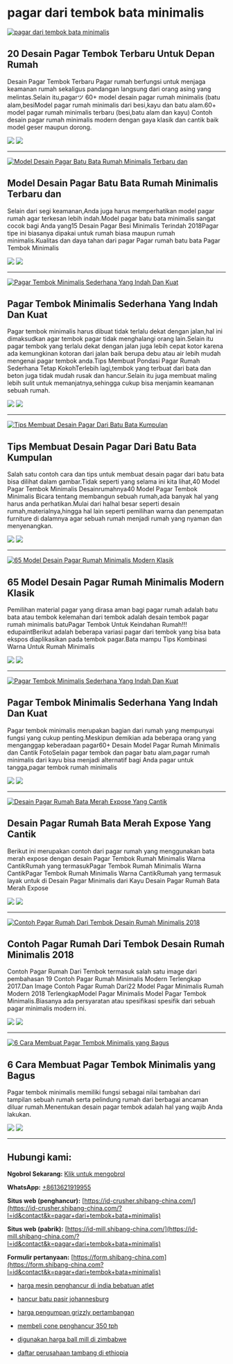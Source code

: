 # pagar dari tembok bata minimalis

<a href="https://swt.shibang-china.com/?l=id&img&k=pagar+dari+tembok+bata+minimalis" target="_blank">![pagar dari tembok bata minimalis](http://static.shibang-china.com/all-800x300/540.jpg)</a>

## 20 Desain Pagar Tembok Terbaru Untuk Depan Rumah
Desain Pagar Tembok Terbaru Pagar rumah berfungsi untuk menjaga keamanan rumah sekaligus pandangan langsung dari orang asing yang melintas.Selain itu,pagarツ 60+ model desain pagar rumah minimalis (batu alam,besiModel pagar rumah minimalis dari besi,kayu dan batu alam.60+ model pagar rumah minimalis terbaru (besi,batu alam dan kayu) Contoh desain pagar rumah minimalis modern dengan gaya klasik dan cantik baik model geser maupun dorong.


<a href="https://whatsapp.shibangsoft.com/WhatsApp.php" target="_blank" title="WhatsApp">![](http://static.shibang-china.com/icon/whatsapp.png)</a> <a href="https://swt.shibang-china.com/?l=id&icon&k=pagar+dari+tembok+bata+minimalis" target="_blank">![](http://static.shibang-china.com/icon/chat-id.png)</a>

---

<a href="https://swt.shibang-china.com/?l=id&img&k=pagar+dari+tembok+bata+minimalis" target="_blank">![Model Desain Pagar Batu Bata Rumah Minimalis Terbaru dan](http://static.shibang-china.com/all-800x300/1414.jpg)</a>

## Model Desain Pagar Batu Bata Rumah Minimalis Terbaru dan
Selain dari segi keamanan,Anda juga harus memperhatikan model pagar rumah agar terkesan lebih indah.Model pagar batu bata minimalis sangat cocok bagi Anda yang15 Desain Pagar Besi Minimalis Terindah 2018Pagar tipe ini biasanya dipakai untuk rumah biasa maupun rumah minimalis.Kualitas dan daya tahan dari pagar Pagar rumah batu bata Pagar Tembok Minimalis


<a href="https://whatsapp.shibangsoft.com/WhatsApp.php" target="_blank" title="WhatsApp">![](http://static.shibang-china.com/icon/whatsapp.png)</a> <a href="https://swt.shibang-china.com/?l=id&icon&k=pagar+dari+tembok+bata+minimalis" target="_blank">![](http://static.shibang-china.com/icon/chat-id.png)</a>

---

<a href="https://swt.shibang-china.com/?l=id&img&k=pagar+dari+tembok+bata+minimalis" target="_blank">![Pagar Tembok Minimalis Sederhana Yang Indah Dan Kuat](http://static.shibang-china.com/all-800x300/736.jpg)</a>

## Pagar Tembok Minimalis Sederhana Yang Indah Dan Kuat
Pagar tembok minimalis harus dibuat tidak terlalu dekat dengan jalan,hal ini dimaksudkan agar tembok pagar tidak menghalangi orang lain.Selain itu pagar tembok yang terlalu dekat dengan jalan juga lebih cepat kotor karena ada kemungkinan kotoran dari jalan baik berupa debu atau air lebih mudah mengenai pagar tembok anda.Tips Membuat Pondasi Pagar Rumah Sederhana Tetap KokohTerlebih lagi,tembok yang terbuat dari bata dan beton juga tidak mudah rusak dan hancur.Selain itu juga membuat maling lebih sulit untuk memanjatnya,sehingga cukup bisa menjamin keamanan sebuah rumah.


<a href="https://whatsapp.shibangsoft.com/WhatsApp.php" target="_blank" title="WhatsApp">![](http://static.shibang-china.com/icon/whatsapp.png)</a> <a href="https://swt.shibang-china.com/?l=id&icon&k=pagar+dari+tembok+bata+minimalis" target="_blank">![](http://static.shibang-china.com/icon/chat-id.png)</a>

---

<a href="https://swt.shibang-china.com/?l=id&img&k=pagar+dari+tembok+bata+minimalis" target="_blank">![Tips Membuat Desain Pagar Dari Batu Bata Kumpulan](http://static.shibang-china.com/all-800x300/34.jpg)</a>

## Tips Membuat Desain Pagar Dari Batu Bata Kumpulan
Salah satu contoh cara dan tips untuk membuat desain pagar dari batu bata bisa dilihat dalam gambar.Tidak seperti yang selama ini kita lihat,40 Model Pagar Tembok Minimalis Desainrumahnya40 Model Pagar Tembok Minimalis Bicara tentang membangun sebuah rumah,ada banyak hal yang harus anda perhatikan.Mulai dari halhal besar seperti desain rumah,materialnya,hingga hal lain seperti pemilihan warna dan penempatan furniture di dalamnya agar sebuah rumah menjadi rumah yang nyaman dan menyenangkan.


<a href="https://whatsapp.shibangsoft.com/WhatsApp.php" target="_blank" title="WhatsApp">![](http://static.shibang-china.com/icon/whatsapp.png)</a> <a href="https://swt.shibang-china.com/?l=id&icon&k=pagar+dari+tembok+bata+minimalis" target="_blank">![](http://static.shibang-china.com/icon/chat-id.png)</a>

---

<a href="https://swt.shibang-china.com/?l=id&img&k=pagar+dari+tembok+bata+minimalis" target="_blank">![65 Model Desain Pagar Rumah Minimalis Modern Klasik](http://static.shibang-china.com/all-800x300/1460.jpg)</a>

## 65 Model Desain Pagar Rumah Minimalis Modern Klasik
Pemilihan material pagar yang dirasa aman bagi pagar rumah adalah batu bata atau tembok kelemahan dari tembok adalah desain tembok pagar rumah minimalis batuPagar Tembok Untuk Keindahan Rumah!!! edupaintBerikut adalah beberapa variasi pagar dari tembok yang bisa bata ekspos diaplikasikan pada tembok pagar.Bata mampu Tips Kombinasi Warna Untuk Rumah Minimalis


<a href="https://whatsapp.shibangsoft.com/WhatsApp.php" target="_blank" title="WhatsApp">![](http://static.shibang-china.com/icon/whatsapp.png)</a> <a href="https://swt.shibang-china.com/?l=id&icon&k=pagar+dari+tembok+bata+minimalis" target="_blank">![](http://static.shibang-china.com/icon/chat-id.png)</a>

---

<a href="https://swt.shibang-china.com/?l=id&img&k=pagar+dari+tembok+bata+minimalis" target="_blank">![Pagar Tembok Minimalis Sederhana Yang Indah Dan Kuat](http://static.shibang-china.com/all-800x300/657.jpg)</a>

## Pagar Tembok Minimalis Sederhana Yang Indah Dan Kuat
Pagar tembok minimalis merupakan bagian dari rumah yang mempunyai fungsi yang cukup penting.Meskipun demikian ada beberapa orang yang menganggap keberadaan pagar60+ Desain Model Pagar Rumah Minimalis dan Cantik FotoSelain pagar tembok dan pagar batu alam,pagar rumah minimalis dari kayu bisa menjadi alternatif bagi Anda pagar untuk tangga,pagar tembok rumah minimalis


<a href="https://whatsapp.shibangsoft.com/WhatsApp.php" target="_blank" title="WhatsApp">![](http://static.shibang-china.com/icon/whatsapp.png)</a> <a href="https://swt.shibang-china.com/?l=id&icon&k=pagar+dari+tembok+bata+minimalis" target="_blank">![](http://static.shibang-china.com/icon/chat-id.png)</a>

---

<a href="https://swt.shibang-china.com/?l=id&img&k=pagar+dari+tembok+bata+minimalis" target="_blank">![Desain Pagar Rumah Bata Merah Expose Yang Cantik](http://static.shibang-china.com/all-800x300/926.jpg)</a>

## Desain Pagar Rumah Bata Merah Expose Yang Cantik
Berikut ini merupakan contoh dari pagar rumah yang menggunakan bata merah expose dengan desain Pagar Tembok Rumah Minimalis Warna CantikRumah yang termasukPagar Tembok Rumah Minimalis Warna CantikPagar Tembok Rumah Minimalis Warna CantikRumah yang termasuk layak untuk di Desain Pagar Minimalis dari Kayu Desain Pagar Rumah Bata Merah Expose


<a href="https://whatsapp.shibangsoft.com/WhatsApp.php" target="_blank" title="WhatsApp">![](http://static.shibang-china.com/icon/whatsapp.png)</a> <a href="https://swt.shibang-china.com/?l=id&icon&k=pagar+dari+tembok+bata+minimalis" target="_blank">![](http://static.shibang-china.com/icon/chat-id.png)</a>

---

<a href="https://swt.shibang-china.com/?l=id&img&k=pagar+dari+tembok+bata+minimalis" target="_blank">![Contoh Pagar Rumah Dari Tembok Desain Rumah Minimalis 2018](http://static.shibang-china.com/all-800x300/756.jpg)</a>

## Contoh Pagar Rumah Dari Tembok Desain Rumah Minimalis 2018
Contoh Pagar Rumah Dari Tembok termasuk salah satu image dari pembahasan 19 Contoh Pagar Rumah Minimalis Modern Terlengkap 2017.Dan Image Contoh Pagar Rumah Dari22 Model Pagar Minimalis Rumah Modern 2018 TerlengkapModel Pagar Minimalis Model Pagar Tembok Minimalis.Biasanya ada persyaratan atau spesifikasi spesifik dari sebuah pagar minimalis modern ini.


<a href="https://whatsapp.shibangsoft.com/WhatsApp.php" target="_blank" title="WhatsApp">![](http://static.shibang-china.com/icon/whatsapp.png)</a> <a href="https://swt.shibang-china.com/?l=id&icon&k=pagar+dari+tembok+bata+minimalis" target="_blank">![](http://static.shibang-china.com/icon/chat-id.png)</a>

---

<a href="https://swt.shibang-china.com/?l=id&img&k=pagar+dari+tembok+bata+minimalis" target="_blank">![6 Cara Membuat Pagar Tembok Minimalis yang Bagus](http://static.shibang-china.com/all-800x300/1410.jpg)</a>

## 6 Cara Membuat Pagar Tembok Minimalis yang Bagus
Pagar tembok minimalis memiliki fungsi sebagai nilai tambahan dari tampilan sebuah rumah serta pelindung rumah dari berbagai ancaman diluar rumah.Menentukan desain pagar tembok adalah hal yang wajib Anda lakukan.

<a href="https://whatsapp.shibangsoft.com/WhatsApp.php" target="_blank" title="WhatsApp">![](http://static.shibang-china.com/icon/whatsapp.png)</a> <a href="https://swt.shibang-china.com/?l=id&icon&k=pagar+dari+tembok+bata+minimalis" target="_blank">![](http://static.shibang-china.com/icon/chat-id.png)</a>

---
## Hubungi kami:

**Ngobrol Sekarang:** [Klik untuk mengobrol](https://swt.shibang-china.com?l=id&contact&k=pagar+dari+tembok+bata+minimalis)

**WhatsApp:**  [+8613621919955](https://whatsapp.shibangsoft.com/WhatsApp.php)

**Situs web (penghancur):** [https://id-crusher.shibang-china.com/](https://id-crusher.shibang-china.com/?l=id&contact&k=pagar+dari+tembok+bata+minimalis)

**Situs web (pabrik):** [https://id-mill.shibang-china.com/](https://id-mill.shibang-china.com/?l=id&contact&k=pagar+dari+tembok+bata+minimalis)

**Formulir pertanyaan:** [https://form.shibang-china.com](https://form.shibang-china.com?l=id&contact&k=pagar+dari+tembok+bata+minimalis)

* [harga mesin penghancur di india bebatuan atlet](../34/harga%20mesin%20penghancur%20di%20india%20bebatuan%20atlet.md)

* [hancur batu pasir johannesburg](../36/hancur%20batu%20pasir%20johannesburg.md)

* [harga pengumpan grizzly pertambangan](../38/harga%20pengumpan%20grizzly%20pertambangan.md)

* [membeli cone penghancur 350 tph](../34/membeli%20cone%20penghancur%20350%20tph.md)

* [digunakan harga ball mill di zimbabwe](../36/digunakan%20harga%20ball%20mill%20di%20zimbabwe.md)

* [daftar perusahaan tambang di ethiopia](../39/daftar%20perusahaan%20tambang%20di%20ethiopia.md)